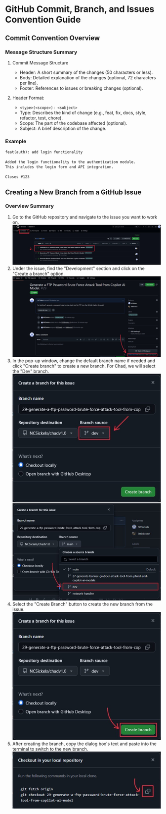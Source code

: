 # GitHub Commit, Branch, and Issues Convention Guide

## Commit Convention Overview

### Message Structure Summary

1. Commit Message Structure
    - Header: A short summary of the changes (50 characters or less).
    - Body: Detailed explanation of the changes (optional, 72 characters per line).
    - Footer: References to issues or breaking changes (optional).
2. Header Format:

    - `<type>(<scope>): <subject>`
    - Type: Describes the kind of change (e.g., feat, fix, docs, style, refactor, test, chore).
    - Scope: The part of the codebase affected (optional).
    - Subject: A brief description of the change.

### Example

```git
feat(auth): add login functionality

Added the login functionality to the authentication module.
This includes the login form and API integration.

Closes #123
```

## Creating a New Branch from a GitHub Issue

### Overview Summary

1. Go to the GitHub repository and navigate to the issue you want to work on.
![Issue Board](.assets/misc/1-issue-board.png)
2. Under the issue, find the "Development" section and click on the "Create a branch" option.
![Create Branch from Issue](.assets/misc/2-create-branch-from-issue.jpeg)
3. In the pop-up window, change the default branch name if needed and click "Create branch" to create a new branch. For Chad, we will select the "Dev" branch.
![Change Source Branch](.assets/misc/3-change-source-branch.jpeg)
![Select New Source Branch](.assets/misc/4-select-new-source-branch.jpeg)
4. Select the "Create Branch" button to create the new branch from the issue.
![Create New Branch](.assets/misc/5-create-new-branch.jpeg)
5. After creating the branch, copy the dialog box's text and paste into the terminal to switch to the new branch.
![Copy Dialogue Box](.assets/misc/6-copy-dialogue-box.jpeg)
